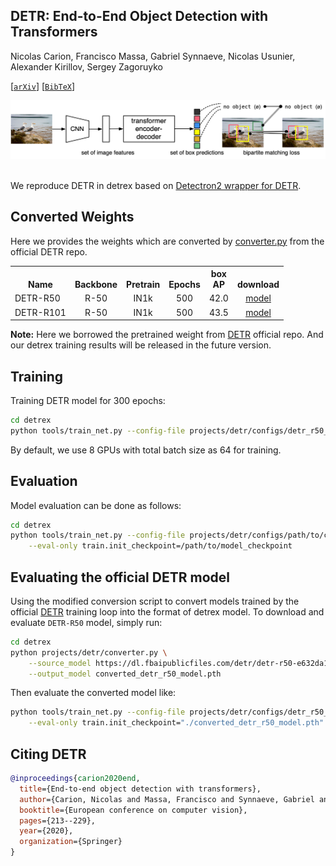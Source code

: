 ## DETR: End-to-End Object Detection with Transformers

Nicolas Carion, Francisco Massa, Gabriel Synnaeve, Nicolas Usunier, Alexander Kirillov, Sergey Zagoruyko

[[`arXiv`](https://arxiv.org/abs/2005.12872)] [[`BibTeX`](#citing-detr)]

<div align="center">
  <img src="./assets/DETR.png"/>
</div><br/>

We reproduce DETR in detrex based on [Detectron2 wrapper for DETR](https://github.com/facebookresearch/detr/tree/main/d2).

## Converted Weights
Here we provides the weights which are converted by [converter.py](./converter.py) from the official DETR repo.

<table><tbody>
<!-- START TABLE -->
<!-- TABLE HEADER -->
<th valign="bottom">Name</th>
<th valign="bottom">Backbone</th>
<th valign="bottom">Pretrain</th>
<th valign="bottom">Epochs</th>
<th valign="bottom">box<br/>AP</th>
<th valign="bottom">download</th>
<!-- TABLE BODY -->
<!-- ROW: detr_r50 -->
 <tr><td align="left"><a>DETR-R50</a></td>
<td align="center">R-50</td>
<td align="center">IN1k</td>
<td align="center">500</td>
<td align="center">42.0</td>
<td align="center"> <a href="https://github.com/IDEA-Research/detrex-storage/releases/download/v0.1.0/converted_detr_r50_500ep.pth">model</a></td>
</tr>
<!-- ROW: detr_r50 -->
 <tr><td align="left"><a>DETR-R101</a></td>
<td align="center">R-50</td>
<td align="center">IN1k</td>
<td align="center">500</td>
<td align="center">43.5</td>
<td align="center"> <a href="https://github.com/IDEA-Research/detrex-storage/releases/download/v0.1.0/converted_detr_r101_500ep.pth">model</a></td>
</tr>
</tbody></table>

**Note:** Here we borrowed the pretrained weight from [DETR](https://github.com/facebookresearch/detr) official repo. And our detrex training results will be released in the future version.

## Training
Training DETR model for 300 epochs:
```bash
cd detrex
python tools/train_net.py --config-file projects/detr/configs/detr_r50_300ep.py --num-gpus 8
```
By default, we use 8 GPUs with total batch size as 64 for training.

## Evaluation
Model evaluation can be done as follows:
```bash
cd detrex
python tools/train_net.py --config-file projects/detr/configs/path/to/config.py \
    --eval-only train.init_checkpoint=/path/to/model_checkpoint
```

## Evaluating the official DETR model
Using the modified conversion script to convert models trained by the official [DETR](https://github.com/facebookresearch/detr) training loop into the format of detrex model. To download and evaluate `DETR-R50` model, simply run:
```bash
cd detrex
python projects/detr/converter.py \
    --source_model https://dl.fbaipublicfiles.com/detr/detr-r50-e632da11.pth \
    --output_model converted_detr_r50_model.pth
```
Then evaluate the converted model like:
```bash
python tools/train_net.py --config-file projects/detr/configs/detr_r50_300ep.py \
    --eval-only train.init_checkpoint="./converted_detr_r50_model.pth"
```

## Citing DETR
```BibTex
@inproceedings{carion2020end,
  title={End-to-end object detection with transformers},
  author={Carion, Nicolas and Massa, Francisco and Synnaeve, Gabriel and Usunier, Nicolas and Kirillov, Alexander and Zagoruyko, Sergey},
  booktitle={European conference on computer vision},
  pages={213--229},
  year={2020},
  organization={Springer}
}
```